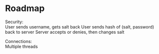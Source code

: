 # Roadmap

Security:  
User sends username, gets salt back
User sends hash of (salt, password) back to server
Server accepts or denies, then changes salt

Connections:  
Multiple threads

